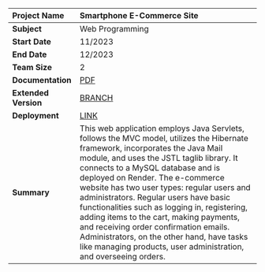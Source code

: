 |Project Name|Smartphone E-Commerce Site|
| :---------------- | :--------|
| **Subject**       |Web Programming|
| **Start Date**    |11/2023|
| **End Date**      |12/2023|
| **Team Size**     |2|
| **Documentation**|[PDF](https://drive.google.com/file/d/1I2kP7ux5m6dGoi4a3Z4XIsVQlS31suLZ/view?usp=sharing)|
| **Extended Version**|[BRANCH](https://github.com/kaytervn/Smartphone-Shop-Web/tree/Development)|
| **Deployment**|[LINK](https://techgadget-store.onrender.com/Smartphone_Webshop/)|
| **Summary**       |This web application employs Java Servlets, follows the MVC model, utilizes the Hibernate framework, incorporates the Java Mail module, and uses the JSTL taglib library. It connects to a MySQL database and is deployed on Render. The e-commerce website has two user types: regular users and administrators. Regular users have basic functionalities such as logging in, registering, adding items to the cart, making payments, and receiving order confirmation emails. Administrators, on the other hand, have tasks like managing products, user administration, and overseeing orders.|
